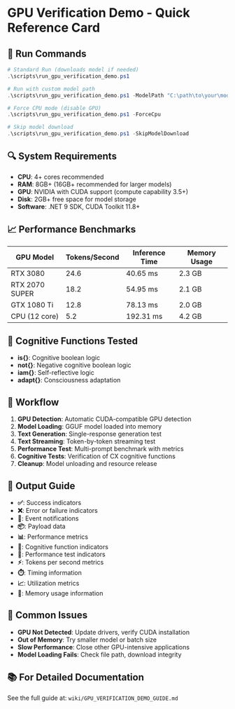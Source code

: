 # GPU Verification Demo - Quick Reference Card

## 🚀 Run Commands

```powershell
# Standard Run (downloads model if needed)
.\scripts\run_gpu_verification_demo.ps1

# Run with custom model path
.\scripts\run_gpu_verification_demo.ps1 -ModelPath "C:\path\to\your\model.gguf"

# Force CPU mode (disable GPU)
.\scripts\run_gpu_verification_demo.ps1 -ForceCpu

# Skip model download
.\scripts\run_gpu_verification_demo.ps1 -SkipModelDownload
```

## 🔍 System Requirements

- **CPU**: 4+ cores recommended
- **RAM**: 8GB+ (16GB+ recommended for larger models)
- **GPU**: NVIDIA with CUDA support (compute capability 3.5+)
- **Disk**: 2GB+ free space for model storage
- **Software**: .NET 9 SDK, CUDA Toolkit 11.8+

## 📈 Performance Benchmarks

| GPU Model       | Tokens/Second | Inference Time | Memory Usage |
|-----------------|---------------|----------------|--------------|
| RTX 3080        | 24.6          | 40.65 ms       | 2.3 GB       |
| RTX 2070 SUPER  | 18.2          | 54.95 ms       | 2.1 GB       |
| GTX 1080 Ti     | 12.8          | 78.13 ms       | 2.0 GB       |
| CPU (12 core)   | 5.2           | 192.31 ms      | 4.2 GB       |

## 🧠 Cognitive Functions Tested

- **is{}**: Cognitive boolean logic
- **not{}**: Negative cognitive boolean logic
- **iam{}**: Self-reflective logic
- **adapt{}**: Consciousness adaptation

## 🔄 Workflow

1. **GPU Detection**: Automatic CUDA-compatible GPU detection
2. **Model Loading**: GGUF model loaded into memory
3. **Text Generation**: Single-response generation test
4. **Text Streaming**: Token-by-token streaming test
5. **Performance Test**: Multi-prompt benchmark with metrics
6. **Cognitive Tests**: Verification of CX cognitive functions
7. **Cleanup**: Model unloading and resource release

## 📝 Output Guide

- **✅**: Success indicators
- **❌**: Error or failure indicators
- **🔔**: Event notifications
- **📦**: Payload data
- **📊**: Performance metrics
- **🧠**: Cognitive function indicators
- **🚀**: Performance test indicators
- **⚡**: Tokens per second metrics
- **⏱️**: Timing information
- **📈**: Utilization metrics
- **💾**: Memory usage information

## 🔧 Common Issues

- **GPU Not Detected**: Update drivers, verify CUDA installation
- **Out of Memory**: Try smaller model or batch size
- **Slow Performance**: Close other GPU-intensive applications
- **Model Loading Fails**: Check file path, download integrity

## 📚 For Detailed Documentation

See the full guide at: `wiki/GPU_VERIFICATION_DEMO_GUIDE.md`
